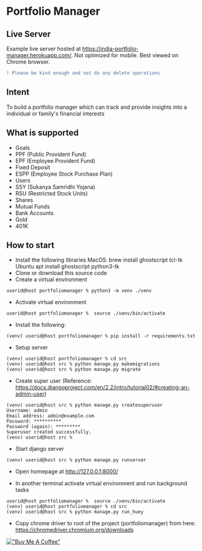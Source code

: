# Portfolio Manager
## Live Server
Example live server hosted at https://india-portfolio-manager.herokuapp.com/. Not optimized for mobile. Best viewed on Chrome browser.
```diff
! Please be kind enough and not do any delete operations
```
## Intent

To build a portfolio manager which can track and provide insights into a individual or family's financial interests


## What is supported

* Goals
* PPF (Public Provident Fund)
* EPF (Employee Provident Fund)
* Fixed Deposit
* ESPP (Employee Stock Purchase Plan)
* Users
* SSY (Sukanya Samridhi Yojana)
* RSU (Restricted Stock Units)
* Shares
* Mutual Funds
* Bank Accounts
* Gold
* 401K


## How to start
* Install the following libraries
MacOS:
    brew install ghostscript tcl-tk
Ubuntu
    apt install ghostscript python3-tk
* Clone or download this source code
* Create a virtual environment
```
userid@host portfoliomanager % python3 -m venv ./venv
```
* Activate virtual environment
```
userid@host portfoliomanager %  source ./venv/bin/activate
```
* Install the following:
```
(venv) userid@host portfoliomanager % pip install -r requirements.txt
```
* Setup server
```
(venv) userid@host portfoliomanager % cd src
(venv) userid@host src % python manage.py makemigrations
(venv) userid@host src % python manage.py migrate
```
* Create super user (Reference: https://docs.djangoproject.com/en/2.2/intro/tutorial02/#creating-an-admin-user)
```
(venv) userid@host src % python manage.py createsuperuser
Username: admin
Email address: admin@example.com
Password: **********
Password (again): *********
Superuser created successfully.
(venv) userid@host src % 
```
* Start django server
```
(venv) userid@host src % python manage.py runserver
```
* Open homepage at http://127.0.0.1:8000/

* In another terminal activate virtual environment and run background tasks
```
userid@host portfoliomanager %  source ./venv/bin/activate
(venv) userid@host portfoliomanager % cd src
(venv) userid@host src % python manage.py run_huey
```
* Copy chrome driver to root of the project (portfoliomanager) from here: https://chromedriver.chromium.org/downloads


[!["Buy Me A Coffee"](https://www.buymeacoffee.com/assets/img/custom_images/orange_img.png)](https://www.buymeacoffee.com/kkuruvadi)
